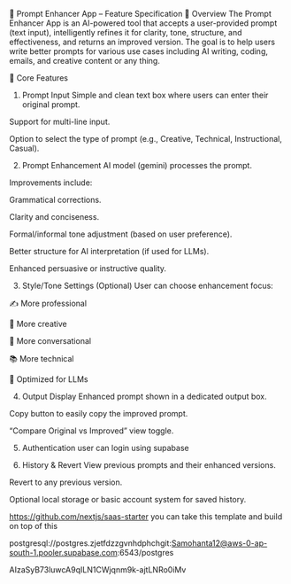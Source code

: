🧠 Prompt Enhancer App – Feature Specification
📌 Overview
The Prompt Enhancer App is an AI-powered tool that accepts a user-provided prompt (text input), intelligently refines it for clarity, tone, structure, and effectiveness, and returns an improved version. The goal is to help users write better prompts for various use cases including AI writing, coding, emails, and creative content or any thing.

🎯 Core Features
1. Prompt Input
Simple and clean text box where users can enter their original prompt.

Support for multi-line input.

Option to select the type of prompt (e.g., Creative, Technical, Instructional, Casual).

2. Prompt Enhancement
AI model (gemini) processes the prompt.

Improvements include:

Grammatical corrections.

Clarity and conciseness.

Formal/informal tone adjustment (based on user preference).

Better structure for AI interpretation (if used for LLMs).

Enhanced persuasive or instructive quality.

3. Style/Tone Settings (Optional)
User can choose enhancement focus:

✍️ More professional

🎨 More creative

💬 More conversational

📚 More technical

🧪 Optimized for LLMs

4. Output Display
Enhanced prompt shown in a dedicated output box.

Copy button to easily copy the improved prompt.

“Compare Original vs Improved” view toggle.

5. Authentication
	user can login using supabase

6. History & Revert
View previous prompts and their enhanced versions.

Revert to any previous version.

Optional local storage or basic account system for saved history.



https://github.com/nextjs/saas-starter
you can take this template and build on top of this 



postgresql://postgres.zjetfdzzgvnhdphchgit:Samohanta12@aws-0-ap-south-1.pooler.supabase.com:6543/postgres

AIzaSyB73luwcA9qILN1CWjqnm9k-ajtLNRo0iMv